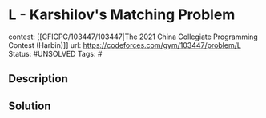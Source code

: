 # L - Karshilov's Matching Problem

contest: [[CFICPC/103447/103447|The 2021 China Collegiate Programming Contest (Harbin)]]
url: https://codeforces.com/gym/103447/problem/L
Status: #UNSOLVED
Tags: #

## Description

## Solution

